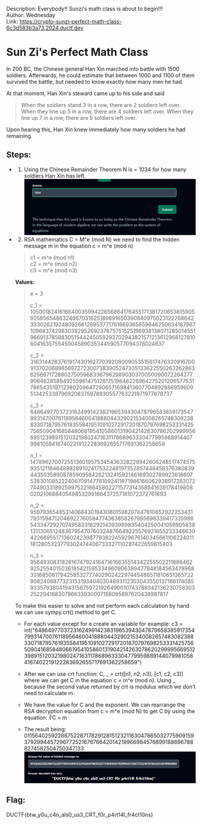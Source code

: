 Description: Everybody!! Sunzi's math class is about to begin!!!   
Author: Wednesday   
Link: https://crypto-sunzi-perfect-math-class-6c3d583b3a73.2024.ductf.dev   

# Sun Zi's Perfect Math Class
In 200 BC, the Chinese general Han Xin marched into battle with 1500 soldiers. Afterwards, he could estimate that between 1000 and 1100 of them survived the battle, but needed to know exactly how many men he had.   

At that moment, Han Xin's steward came up to his side and said
> When the soldiers stand 3 in a row, there are 2 soldiers left over. When they line up 5 in a row, there are 4 soldiers left over. When they line up 7 in a row, there are 5 soldiers left over.

Upon hearing this, Han Xin knew immediately how many soldiers he had remaining.


## Steps: 
- 1) Using the Chinese Remainder Theorem N is = 1034 for how many soldiers Han Xin has left.
![Chinese Remainder Theorem Problem Step 1](Sun_Zi_Step_1_DUCTF_2024.PNG)
- 2) RSA mathematics C = M^e (mod N) we need to find the hidden message m in the equation c = m^e (mod n)
  > c1 = m^e (mod n1)   
  > c2 = m^e (mod n2)   
  > c3 = m^e (mod n3)   

   **Values:**
   > e = 3
   >    
   > c_1 = 105001824161664003599422656864176455171381720653815905925856548632486703162518989165039084097502312226864233302621924809266126953771761669365659646250634187967109683742983039295269237675751525196938138071285014551966913785883051544245059293702943821571213612968127810604163575545004589035344590577094378024637
   >    
   > c_2 = 31631442837619174301627703920800905351561747632091670091370206898569727230073839052473051336225502632628636256671728802750596833679629890303700500900722642779064628589492559614751281751964622696427520120657753178654351971238020964729065716984136077048928869596095134253387969208375978930557763221971977878737
   >
   > c_3 = 64864977037231624991423831965394304787965838591735479931470076118956460041888044329021534008265748308238833071879576193558419510910272917201870797698253331425756509041685848066195410586013190421426307862029999566951239891512032198024716311786896333047799598891440799810584167402219122283692655717691362258659
   >
   > n_1 = 147896270072551360195753454363282299426062485174745759351211846489928910241753224819735285744845837638083944350358908785909584262132415921461693027899236186075383010852224067091477810924118719861660629389172820727449033189259975221664580227157731435894163917841980802021068840549853299166437257181072372761693
   >
   > n_2 = 95979365485314068430194308015982074476106529222534317931594712046922760584774363858267995698339417335986543347292707495833182921439398983540425004105990583813113065124836795470760324876649225576921655233346630422669551713602423987793822459296761403456611062240111812805323779302474406733327110287422659815403
   >
   > n_3 = 95649308318281674792416471616635514342255502211688462925255401503618542159533496090638947784818456347896833168508179425853277740290242297445486511810651365722908240687732315319340403048931123530435501371881740859335793804194315675972192649001074378934213623075830325229416830786633930007188095897620439987817

  To make this easier to solve and not perform each calculation by hand we can use sympy.crt() method to get C.
  - For each value except for e create an variable for example: c3 = int("64864977037231624991423831965394304787965838591735479931470076118956460041888044329021534008265748308238833071879576193558419510910272917201870797698253331425756509041685848066195410586013190421426307862029999566951239891512032198024716311786896333047799598891440799810584167402219122283692655717691362258659")
   
  - After we can use crt function: C, _ = crt([n1, n2, n3], [c1, c2, c3]) where we can get C in the equation c = m^e (mod n). Using _ because the second value returned by crt is modulus which we don't need to calculate m.
  - We have the value for C and the exponent. We can rearrange the RSA decryption equation from c = m^e (mod N) to get C by using the equation:  ∛C = m

  - The result being: 011564025922867522871782912815123211630478650327759091593792994457296772521676766420142199669845768991886967888274582504750347133   
  ![Chinese Remainder Theorem Problem Step 2](Sun_Zi_Step_2_DUCTF_2024.PNG)

## Flag:   
DUCTF{btw_y0u_c4n_als0_us3_CRT_f0r_p4rt14l_fr4ct10ns}

  
  
